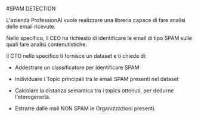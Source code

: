 #SPAM DETECTION

L'azienda ProfessionAI vuole realizzare una libreria capace di fare analisi delle email ricevute.

Nello specifico, il CEO ha richiesto di identificare le email di tipo SPAM sulle quali fare analisi contenutistiche.

Il CTO nello specifico ti fornisce un dataset e ti chiede di:

- Addestrare un classificatore per identificare SPAM

- Individuare i Topic principali tra le email SPAM presenti nel dataset

- Calcolare la distanza semantica tra i topics ottenuti, per dedurne l'eterogeneità.

- Estrarre dalle mail NON SPAM le Organizzazioni presenti.
